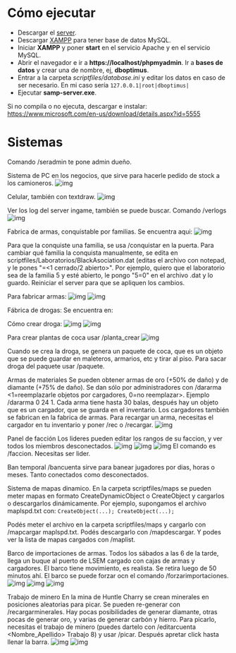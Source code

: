 # Cómo ejecutar
* Descargar el [server](https://github.com/lleps/Optimus-Roleplay-V3/archive/master.zip).
* Descargar [XAMPP](https://www.apachefriends.org/es/download.html) para tener base de datos MySQL.
* Iniciar **XAMPP** y poner **start** en el servicio Apache y en el servicio MySQL.
* Abrir el navegador e ir a **https://localhost/phpmyadmin**. Ir a **bases de datos** y crear una de nombre, ej, **dboptimus**.
* Entrar a la carpeta *scriptfiles/database.ini* y editar los datos en caso de ser necesario. En mi caso sería ``127.0.0.1|root|dboptimus|``
* Ejecutar **samp-server.exe**.

Si no compila o no ejecuta, descargar e instalar:
https://www.microsoft.com/en-us/download/details.aspx?id=5555

# Sistemas
Comando /seradmin te pone admin dueño.

Sistema de PC en los negocios, que sirve para hacerle pedido de stock a los camioneros.
![img](https://i.gyazo.com/dd636721f53eef890bb77c4fec65224a.gif)

Celular, también con textdraw.
![img](https://i.gyazo.com/ae1be53a13825370449661ce3d720670.gif)

Ver los log del server ingame, también se puede buscar. Comando /verlogs
![img](https://i.gyazo.com/55584a4018b077f3b76b9d41156290e1.png)

Fabrica de armas, conquistable por familias.
Se encuentra aqui:
![img](https://i.gyazo.com/31dd51fcb0ebd992c86f7a73054720aa.png)

Para que la conquiste una familia, se usa /conquistar en la puerta. Para cambiar
qué familia la conquista manualmente, se edita en scriptfiles/Laboratorios/BlackAsociation.dat (editas el archivo
con notepad, y le pones "<id de familia>=<1 cerrado/2 abierto>". Por ejemplo, quiero que el laboratorio
sea de la familia 5 y esté abierto, le pongo "5=0" en el archivo .dat y lo guardo. Reiniciar el server
para que se apliquen los cambios.

Para fabricar armas:
![img](https://i.gyazo.com/dc89bd806734701e6752e4f1e1919ea0.png)
![img](https://i.gyazo.com/03de090b6754f10fbfec63d4140c984d.png)

Fábrica de drogas:
Se encuentra en:

Cómo crear droga:
![img](https://i.gyazo.com/0d5a48e5f2b37e737a5d59610d4dc4dd.png)
![img](https://i.gyazo.com/84750f19f320e330ce2c3ab2593a276b.png)

Para crear plantas de coca usar /planta_crear
![img](https://i.gyazo.com/af7b33530e2cb16f60c32748bb4c92c3.png)

Cuando se crea la droga, se genera un paquete de coca, que es un objeto que se puede guardar
en maleteros, armarios, etc y tirar al piso. Para sacar droga del paquete usar /paquete.

Armas de materiales
Se pueden obtener armas de oro (+50% de daño) y de diamante (+75% de daño). Se dan sólo por administradores 
con /dararma <id de jugador> <id del arma> <1=reemplazarle objetos por cargadores, 0=no reemplazar>. Ejemplo
/dararma 0 24 1. 
Cada arma tiene hasta 30 balas, después hay un objeto que es un cargador, que se guarda en el inventario. Los 
cargadores también se fabrican en la fabrica de armas. Para recargar un arma, necesitas el cargador en tu inventario
y poner /rec o /recargar. 
![img](https://i.gyazo.com/1b14f00e2ce9f1b7b402f67935ba37c0.png)

Panel de facción
Los lideres pueden editar los rangos de su faccion, y ver todos los miembros desconectados.
![img](https://i.gyazo.com/82e2e70c0aef32722725f05b2b58eea2.png)
![img](https://i.gyazo.com/e39df48ceb9a8c76a956f85fa40e98a3.png)
![img](https://i.gyazo.com/0a2975b9c4c06da7cd219edc47d47059.png)
El comando es /faccion. Necesitas ser lider.

Ban temporal
/bancuenta sirve para banear jugadores por dias, horas o meses. Tanto conectados como desconectados.

Sistema de mapas dinamico.
En la carpeta scriptfiles/maps se pueden meter mapas en formato CreateDynamicObject o CreateObject y cargarlos o
descargarlos dinámicamente. Por ejemplo, supongamos el archivo maplspd.txt con:
``CreateObject(...);
CreateObject(...);``

Podés meter el archivo en la carpeta scriptfiles/maps y cargarlo con /mapcargar maplspd.txt. Podés descargarlo
con /mapdescargar. Y podes ver la lista de mapas cargados con /maplist.

Barco de importaciones de armas.
Todos los sábados a las 6 de la tarde, llega un buque al puerto de LSEM cargado con cajas de armas y cargadores.
El barco tiene movimiento, es realista. Se retira luego de 50 minutos ahí. El barco se puede forzar ocn el
comando /forzarimportaciones.
![img](https://i.gyazo.com/703283e2db6d7c5b330f0cc2b7c1d7dd.png)
![img](https://i.gyazo.com/631ae46bb7a64942679a1df08b36f282.png)
![img](https://i.gyazo.com/80945ee1a1ee179e8c0ecff9c628ba5c.png)

Trabajo de minero
En la mina de Huntle Charry se crean minerales en posiciones aleatorias para picar. Se pueden re-generar 
con /recargarminerales. Hay pocas posibilidades de generar diamante, otras pocas de generar oro, y varias 
de generar carbón y hierro. Para picarlo, necesitas el trabajo de minero (puedes dartelo con /editarcuenta <Nombre_Apellido> Trabajo 8)
y usar /picar. Después apretar click hasta llenar la barra.
![img](https://i.gyazo.com/824f1d0be1a1a2af4f7566f174735160.png)
![img](https://i.gyazo.com/2e10dc0e0d8edbbac8bbedcd2de20139.png)